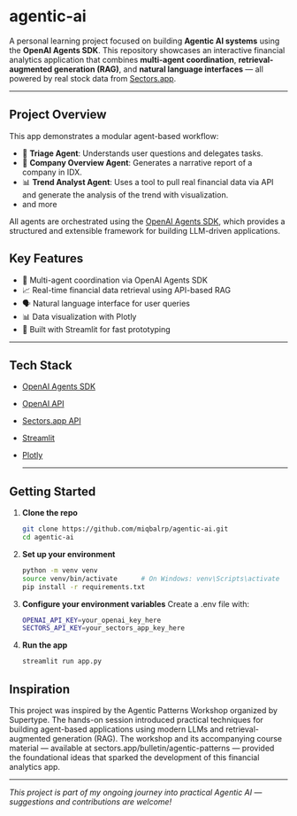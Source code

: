 # agentic-ai

A personal learning project focused on building **Agentic AI systems** using the **OpenAI Agents SDK**. This repository showcases an interactive financial analytics application that combines **multi-agent coordination**, **retrieval-augmented generation (RAG)**, and **natural language interfaces** — all powered by real stock data from [Sectors.app](https://sectors.app).

---

## Project Overview

This app demonstrates a modular agent-based workflow:

- 🧭 **Triage Agent**: Understands user questions and delegates tasks.
- 🧾 **Company Overview Agent**: Generates a narrative report of a company in IDX.
- 📊 **Trend Analyst Agent**: Uses a tool to pull real financial data via API and generate the analysis of the trend with visualization.
- and more

All agents are orchestrated using the [OpenAI Agents SDK](https://platform.openai.com/docs/assistants/overview), which provides a structured and extensible framework for building LLM-driven applications.

## Key Features

- 🧠 Multi-agent coordination via OpenAI Agents SDK
- 📈 Real-time financial data retrieval using API-based RAG
- 🗣️ Natural language interface for user queries
- 📊 Data visualization with Plotly
- 🧪 Built with Streamlit for fast prototyping

---

## Tech Stack

- [OpenAI Agents SDK](https://platform.openai.com/docs/assistants/overview)
- [OpenAI API](https://platform.openai.com/)
- [Sectors.app API](https://sectors.app)
- [Streamlit](https://streamlit.io/)
- [Plotly](https://plotly.com/python/)

  ---

## Getting Started

1. **Clone the repo**
   ```bash
   git clone https://github.com/miqbalrp/agentic-ai.git
   cd agentic-ai
2. **Set up your environment**
   ```bash
   python -m venv venv
   source venv/bin/activate      # On Windows: venv\Scripts\activate
   pip install -r requirements.txt
3. **Configure your environment variables**
   Create a .env file with:
   ```bash
   OPENAI_API_KEY=your_openai_key_here
   SECTORS_API_KEY=your_sectors_app_key_here
4. **Run the app**
   ```bash
   streamlit run app.py

## Inspiration
This project was inspired by the Agentic Patterns Workshop organized by Supertype. The hands-on session introduced practical techniques for building agent-based applications using modern LLMs and retrieval-augmented generation (RAG). The workshop and its accompanying course material — available at sectors.app/bulletin/agentic-patterns — provided the foundational ideas that sparked the development of this financial analytics app.

---
*This project is part of my ongoing journey into practical Agentic AI — suggestions and contributions are welcome!*
